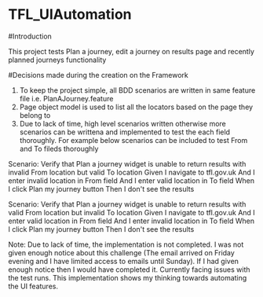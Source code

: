 # TFL_UIAutomation

#Introduction

This project tests Plan a journey, edit a journey on results page and recently planned journeys functionality

#Decisions made during the creation on the Framework

1. To keep the project simple, all BDD scenarios are written in same feature file i.e. PlanAJourney.feature
2. Page object model is used to list all the locators based on the page they belong to 
3. Due to lack of time, high level scenarios written otherwise more scenarios can be writtena and implemented to test the each field thoroughly. 
For example below scenarios can be included to test From and To fileds thoroughly

Scenario: Verify that Plan a journey widget is unable to return results with invalid From location but valid To location
	Given I navigate to tfl.gov.uk
	And I enter invalid location in From field
	And I enter valid location in To field 
	When I click Plan my journey button
	Then I don't see the results

Scenario: Verify that Plan a journey widget is unable to return results with valid From location but invalid To location
	Given I navigate to tfl.gov.uk
	And I enter valid location in From field
	And I enter invalid location in To field 
	When I click Plan my journey button
	Then I don't see the results
	
Note: Due to lack of time, the implementation is not completed. I was not given enough notice about this challenge (The email arrived on Friday evening and I have limited access to emails until Sunday). If I had given enough notice then I would have completed it. Currently facing issues with the test runs. This implementation shows my thinking towards automating the UI features. 
